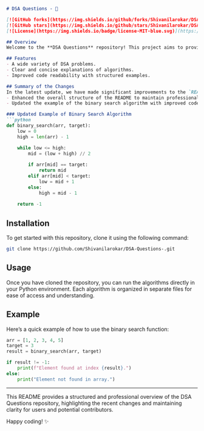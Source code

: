 ```markdown
# DSA Questions - 📜

[![GitHub forks](https://img.shields.io/github/forks/Shivanilarokar/DSA-Questions-.svg)](https://github.com/Shivanilarokar/DSA-Questions-/network) 
[![GitHub stars](https://img.shields.io/github/stars/Shivanilarokar/DSA-Questions-.svg)](https://github.com/Shivanilarokar/DSA-Questions-/stargazers) 
[![License](https://img.shields.io/badge/license-MIT-blue.svg)](https://opensource.org/licenses/MIT)

## Overview
Welcome to the **DSA Questions** repository! This project aims to provide a collection of Data Structures and Algorithms (DSA) problems along with their solutions to help you enhance your coding skills. This repository is designed for developers and learners who are interested in improving their understanding of data structures and algorithms. It contains various problems explained in a clear and concise manner.

## Features
- A wide variety of DSA problems.
- Clear and concise explanations of algorithms.
- Improved code readability with structured examples.

## Summary of the Changes
In the latest update, we have made significant improvements to the `README.md` file to enhance clarity and provide a better example of the binary search algorithm. Here are the key changes:
- Enhanced the overall structure of the README to maintain professionalism and clarity.
- Updated the example of the binary search algorithm with improved code readability.

### Updated Example of Binary Search Algorithm
```python
def binary_search(arr, target):
    low = 0
    high = len(arr) - 1

    while low <= high:
        mid = (low + high) // 2
        
        if arr[mid] == target:
            return mid
        elif arr[mid] < target:
            low = mid + 1
        else:
            high = mid - 1
    
    return -1
```

## Installation
To get started with this repository, clone it using the following command:
```bash
git clone https://github.com/Shivanilarokar/DSA-Questions-.git
```

## Usage
Once you have cloned the repository, you can run the algorithms directly in your Python environment. Each algorithm is organized in separate files for ease of access and understanding.

## Example
Here’s a quick example of how to use the binary search function:
```python
arr = [1, 2, 3, 4, 5]
target = 3
result = binary_search(arr, target)

if result != -1:
    print(f"Element found at index {result}.")
else:
    print("Element not found in array.")
```

---

This README provides a structured and professional overview of the DSA Questions repository, highlighting the recent changes and maintaining clarity for users and potential contributors.

Happy coding! ✨
```